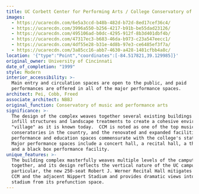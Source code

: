 ```yaml
---
title: UC Corbett Center for Performing Arts / College Conservatory of Music
images:
  - https://ucarecdn.com/6e5a3ccd-b48b-482d-b72d-8ed17cef36c4/
  - https://ucarecdn.com/3996a550-b256-4217-b91b-be55dad23126/
  - https://ucarecdn.com/495106ad-b0dc-4295-912f-8b3d401dbf4b/
  - https://ucarecdn.com/47317ec3-b683-46da-b973-c23a547eecc1/
  - https://ucarecdn.com/4df55e28-b31e-4d8b-97e3-ce6485ef3f7a/
  - https://ucarecdn.com/3a85cc16-abb7-4630-a428-1481cfbb4a8c/
location: '{"type":"Point","coordinates":[-84.517821,39.129985]}'
original_owner: University of Cincinnati
date_of_completion: "1999"
style: Modern
interior_accessibility: >-
  Main entry and circulation spaces are open to the public, and paid
  performances are offered in all of the major performance spaces.
architect: Pei, Cobb, Freed
associate_architect: NBBJ
original_function: Conservatory of music and performance arts
significance: >-
  The design of the complex weaves together several existing buildings with
  infill structures and landscape treatments to create a cohesive environment or
  "village" as it is known today.  CCM is noted as one of the top music
  conseratories in the country, and the renovated and expanded facilities offer
  performance and education spaces commensurate with the college's stature. 
  Major performance spaces include a concert hall, a recital hall, a theatre,
  and a black box performance facility.
unique_features: >-
  The building complex masterfully weaves multiple levels of the camput
  together, and its design reflects the vertical nature of the UC campus.  In
  particular, the new 250-seat Robert J. Werner Recital Hall mitigates between
  CCM and the adjacent Nippert Stadium and provides dramatic views into the
  stadium from its prefunction space.
---
```

